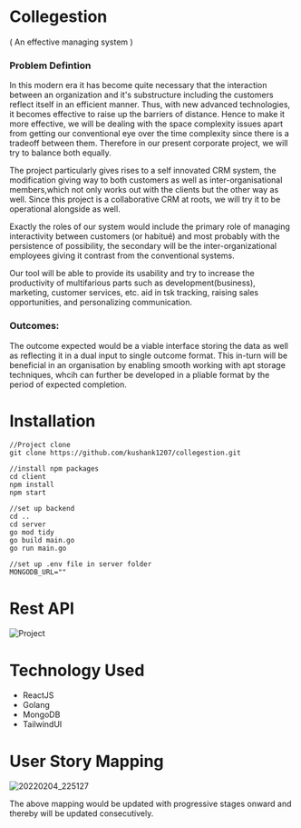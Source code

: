 # Collegestion

( An effective managing system )

### Problem Defintion

In this modern era it has become quite necessary that the interaction between an organization and it's substructure including the customers reflect itself in an efficient manner. Thus, with new advanced technologies, it becomes effective to raise up the barriers of distance. Hence to make it more effective, we will be dealing with the space complexity issues apart from getting our conventional eye over the time complexity since there is a tradeoff between them. Therefore in our present corporate project, we will try to balance both equally.

The project particularly gives rises to a self innovated CRM system, the modification giving way to both customers as well as inter-organisational members,which not only works out with the clients but the other way as well. Since this project is a collaborative CRM at roots, we will try it to be operational alongside as well. 

Exactly the roles of our system would include the primary role of managing interactivity between customers (or habitué) and most probably with the persistence of possibility, the secondary will be the inter-organizational employees giving it contrast from the conventional systems.

Our tool will be able to provide its usability and try to increase the productivity of multifarious parts such as development(business), marketing, customer services, etc. aid in tsk tracking, raising sales opportunities, and personalizing communication.


### Outcomes:

The outcome expected would be a viable interface storing the data as well as reflecting it in a dual input to single outcome format. This in-turn will be beneficial in an organisation by enabling smooth working with apt storage techniques, whcih can further be developed in a pliable format by the period of expected completion.

# Installation

```
//Project clone
git clone https://github.com/kushank1207/collegestion.git

//install npm packages
cd client
npm install
npm start

//set up backend
cd ..
cd server
go mod tidy
go build main.go
go run main.go

//set up .env file in server folder
MONGODB_URL=""
```
# Rest API
![Project](https://user-images.githubusercontent.com/66404378/153310836-89ec67fe-f294-4038-8784-85d6bfd2b272.gif)


# Technology Used

* ReactJS
* Golang
* MongoDB
* TailwindUI

# User Story Mapping
![20220204_225127](https://user-images.githubusercontent.com/43453205/152628375-e2d91300-0590-42d4-b191-273c69e23655.jpg)


The above mapping would be updated with progressive stages onward and thereby will be updated consecutively.

